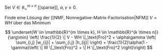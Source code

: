 Sei $V \in \mathbb{R}_+^{m \times n}$ [[sparse]], $\alpha, \gamma \ge 0$.

Finde eine Lösung der [[NMF, Nonnegative-Matrix-Factorisation|NFM]] $V = WH$ über das Minimum

$$
	\underset{W \in \mathbb{R}^{m \times k}, H \in \mathbb{R}^{k \times n}}{\arg\min} \left( \frac{1}{2} \| V - WH \|_\text{Fro}^2 + \alpha\gamma \left( \sum_{i,j} |w_{ij}| + \sum_{i,j} |h_{ij}| \right) + \frac{1}{2}\alpha(1 - \gamma)\left( \| W \|_\text{Fro}^2 + \| H \|_\text{Fro}^2 \right)\right)
$$